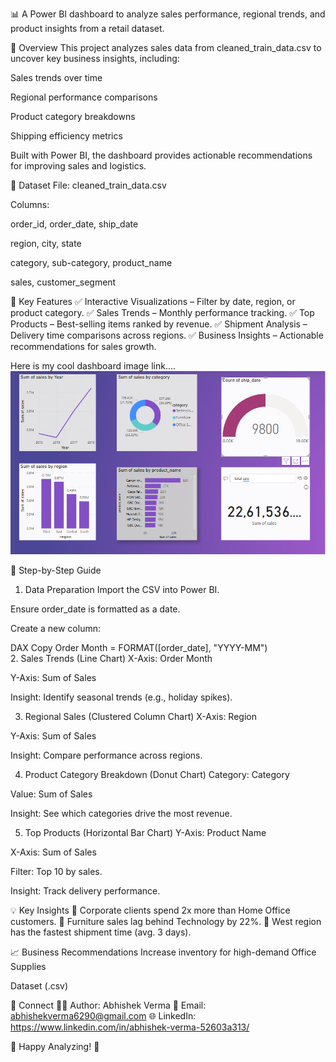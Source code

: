  📊 A Power BI dashboard to analyze sales performance, regional trends, and product insights from a retail dataset.

📌 Overview
This project analyzes sales data from cleaned_train_data.csv to uncover key business insights, including:

Sales trends over time

Regional performance comparisons

Product category breakdowns

Shipping efficiency metrics

Built with Power BI, the dashboard provides actionable recommendations for improving sales and logistics.

📂 Dataset
File: cleaned_train_data.csv

Columns:

order_id, order_date, ship_date

region, city, state

category, sub-category, product_name

sales, customer_segment

🚀 Key Features
✅ Interactive Visualizations – Filter by date, region, or product category.
✅ Sales Trends – Monthly performance tracking.
✅ Top Products – Best-selling items ranked by revenue.
✅ Shipment Analysis – Delivery time comparisons across regions.
✅ Business Insights – Actionable recommendations for sales growth.

Here is my cool dashboard image link....
![imgage alt](https://github.com/Abhishek6290/sales_dashboard/blob/main/dashboard.png?raw=true)

📝 Step-by-Step Guide
1. Data Preparation
Import the CSV into Power BI.

Ensure order_date is formatted as a date.

Create a new column:

DAX
Copy
Order Month = FORMAT([order_date], "YYYY-MM")  
2. Sales Trends (Line Chart)
X-Axis: Order Month

Y-Axis: Sum of Sales

Insight: Identify seasonal trends (e.g., holiday spikes).

3. Regional Sales (Clustered Column Chart)
X-Axis: Region

Y-Axis: Sum of Sales

Insight: Compare performance across regions.

4. Product Category Breakdown (Donut Chart)
Category: Category

Value: Sum of Sales

Insight: See which categories drive the most revenue.

5. Top Products (Horizontal Bar Chart)
Y-Axis: Product Name

X-Axis: Sum of Sales

Filter: Top 10 by sales.

Insight: Track delivery performance.

💡 Key Insights
🔹 Corporate clients spend 2x more than Home Office customers.
🔹 Furniture sales lag behind Technology by 22%.
🔹 West region has the fastest shipment time (avg. 3 days).

📈 Business Recommendations
Increase inventory for high-demand Office Supplies

Dataset (.csv)


🔗 Connect
👨‍💻 Author: Abhishek Verma
📧 Email:  abhishekverma6290@gmail.com
🌐 LinkedIn:  https://www.linkedin.com/in/abhishek-verma-52603a313/

🚀 Happy Analyzing! 🚀
